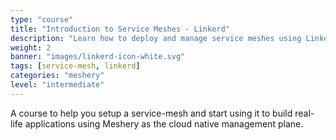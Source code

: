 ```yaml
---
type: "course"
title: "Introduction to Service Meshes - Linkerd"
description: "Learn how to deploy and manage service meshes using Linkerd, a lightweight service mesh for Kubernetes."
weight: 2
banner: "images/linkerd-icon-white.svg"
tags: [service-mesh, linkerd]
categories: "meshery"
level: "intermediate"
---
```


A course to help you setup a service-mesh and start using it to build real-life applications using Meshery
as the cloud native management plane.
